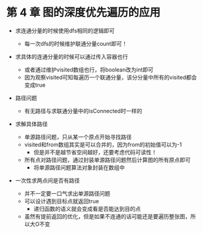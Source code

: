 # 第 4 章 图的深度优先遍历的应用

- 求连通分量的时候使用dfs相同的逻辑即可
  - 每一次dfs的时候维护联通分量count即可！

- 求具体的连通分量的时候可以通过传入容器也行
  - 或者通过维护visited数组也行，将boolean改为int即可
  - 因为观察visited可知每遍历一个联通分量，该分分量中所有的visited都会变成true


- 路径问题
  - 有无路径与求联通分量中的isConnected时一样的

- 求解具体路径
  - 单源路径问题，只从某一个原点开始寻找路径
  - visited和from数组其实是可以合并的，因为from的初始值可以为-1
    - 但是并不是越节省空间越好，还要考虑代码可读性！
  - 所有点对路径问题，通过封装单源路径问题然后计算图的所有原点即可
    - 将单源路径问题算法对象封装在数组中

- 一次性求两点间是否有路径
  - 并不一定要一口气求出单源路径问题
  - 可以设计遇到目标点就返回true
    - 递归函数的语义就会变成看是否能达到目的点
  - 虽然有提前返回的优化，但是如果不连通的话可能还是要遍历整张图，所以大O不变

